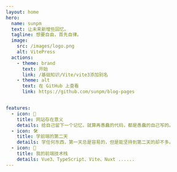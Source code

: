 ```yaml
---
layout: home
hero:
  name: sunpm
  text: 让未来新增些回忆。
  tagline: 想要自由，首先自律。
  image:
    src: /images/logo.png
    alt: VitePress
  actions:
    - theme: brand
      text: 开始
      link: /基础知识/Vite/vite3添加别名
    - theme: alt
      text: 在 GitHub 上查看
      link: https://github.com/sunpm/blog-pages


features:
  - icon: 🖖
    title: 网站存在意义
    details: 给自己留下一个记忆，就算再愚蠢的代码，都是愚蠢的自己写的。
  - icon: 🛠️
    title: 学前端的第二天
    details: 学任何东西，第一天总是容易的，但是能坚持到第二天的却不多。
  - icon: 💪️
    title: 我的前端技术栈
    details: Vue3、TypeScript、Vite、Nuxt ......
---
```



<script setup lang="ts">

import IndexFooter from './components/IndexFooter.vue'


</script>


<IndexFooter />
